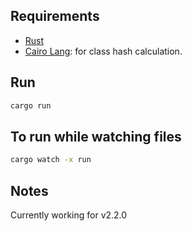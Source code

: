 ## Requirements

- [Rust](https://www.rust-lang.org/tools/install)
- [Cairo Lang](https://www.cairo-lang.org/docs/quickstart.html#quickstart): for class hash calculation.

## Run

```bash  
cargo run 
``` 
 
## To run while watching files
 
```bash
cargo watch -x run 
``` 

## Notes

Currently working for v2.2.0   
